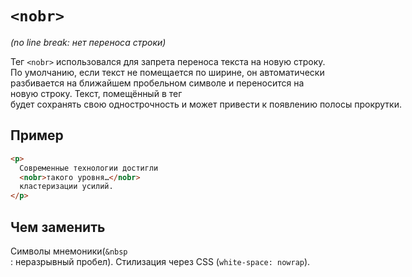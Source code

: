 # `<nobr>`

_(no line break: нет переноса строки)_

Тег `<nobr>` использовался для запрета переноса текста на новую строку. По умолчанию, если текст не помещается по ширине, он автоматически разбивается на ближайшем пробельном символе и переносится на новую строку. Текст, помещённый в тег <nobr> будет сохранять свою однострочность и может привести к появлению полосы прокрутки.

## Пример

```html
<p>
  Современные технологии достигли
  <nobr>такого уровня…</nobr>
  кластеризации усилий.
</p>
```

## Чем заменить

Символы мнемоники(`&nbsp`: неразрывный пробел).
Стилизация через CSS (`white-space: nowrap`).
